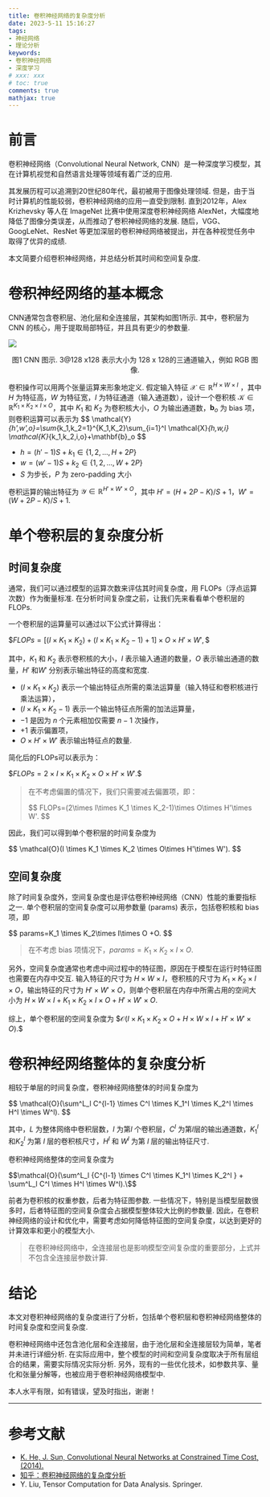 ```yaml
---
title: 卷积神经网络的复杂度分析
date: 2023-5-11 15:16:27
tags:
- 神经网络
- 理论分析
keywords:
- 卷积神经网络
- 深度学习
# xxx: xxx
# toc: true
comments: true
mathjax: true
---
```

# 前言

卷积神经网络（Convolutional Neural Network, CNN）是一种深度学习模型，其在计算机视觉和自然语言处理等领域有着广泛的应用.

其发展历程可以追溯到20世纪80年代，最初被用于图像处理领域. 但是，由于当时计算机的性能较弱，卷积神经网络的应用一直受到限制. 直到2012年，Alex Krizhevsky 等人在 ImageNet 比赛中使用深度卷积神经网络 AlexNet，大幅度地降低了图像分类误差，从而推动了卷积神经网络的发展. 随后，VGG、GoogLeNet、ResNet 等更加深层的卷积神经网络被提出，并在各种视觉任务中取得了优异的成绩.

本文简要介绍卷积神经网络，并总结分析其时间和空间复杂度.

<!-- more -->

# 卷积神经网络的基本概念

CNN通常包含卷积层、池化层和全连接层，其架构如图1所示.  其中，卷积层为 CNN 的核心，用于提取局部特征，并且具有更少的参数量.

![](cnnGraphic.png)

<center>图1 CNN 图示.  3@128 x128 表示大小为 128 x 128的三通道输入，例如 RGB 图像. </center>

卷积操作可以用两个张量运算来形象地定义. 假定输入特征 $\mathcal{X} \in \mathbb{R}^{H \times W \times I}$ ，其中 $H$ 为特征高，$W$ 为特征宽，$I$ 为特征通道（输入通道数），设计一个卷积核 $\mathcal{K}\in\mathbb{R}^{K_1\times K_2 \times I\times O}$，其中  $K_1$ 和 $K_2$ 为卷积核大小，$O$ 为输出通道数，$\mathbf{b}_o$ 为 bias 项，则卷积运算可以表示为
\$$ \mathcal{Y}_{h',w',o}=\sum_{k_1,k_2=1}^{K_1,K_2}\sum_{i=1}^I \mathcal{X}_{h,w,i} \mathcal{K}_{k_1,k_2,i,o}+\mathbf{b}_o \$$
* $h=(h'-1)S+k_1\in \{1,2,. . . ,H+2P\}$
* $w=(w'-1)S+k_2\in \{1,2,. . . ,W+2P\}$
* $S$ 为步长，$P$ 为 zero-padding 大小

卷积运算的输出特征为 $\mathcal{Y} \in \mathbb{R}^{H'\times W'\times O}$，其中 $H'=(H+2P-K)/S+1$，$W'=(W+2P-K)/S+1$.

# 单个卷积层的复杂度分析

## 时间复杂度

通常，我们可以通过模型的运算次数来评估其时间复杂度，用 FLOPs（浮点运算次数）作为衡量标准. 在分析时间复杂度之前，让我们先来看看单个卷积层的 FLOPs.

一个卷积层的运算量可以通过以下公式计算得出：

\$$FLOPs = [(I × K_1 × K_2) + (I × K_1 × K_2 - 1) + 1] × O × H' × W',\$$

其中，$K_1$ 和 $K_2$ 表示卷积核的大小，$I$ 表示输入通道的数量，$O$ 表示输出通道的数量，$H'$ 和$W'$ 分别表示输出特征的高度和宽度.

* $(I × K_1 × K_2)$ 表示一个输出特征点所需的乘法运算量（输入特征和卷积核进行乘法运算），
* $(I × K_1 × K_2 - 1)$ 表示一个输出特征点所需的加法运算量，
* $-1$ 是因为 $n$ 个元素相加仅需要 $n-1$ 次操作，
* $+1$ 表示偏置项，
* $O × H' × W'$ 表示输出特征点的数量.

简化后的FLOPs可以表示为：

\$$FLOPs=2\times I\times K_1 \times K_2\times O\times H'\times W'.\$$

> 在不考虑偏置的情况下，我们只需要减去偏置项，即：
>
> \$$
> FLOPs=(2\times I\times K_1 \times K_2-1)\times O\times H'\times W'.
> \$$

因此，我们可以得到单个卷积层的时间复杂度为

\$$
\mathcal{O}(I \times K_1 \times K_2 \times O\times H'\times W').
\$$

## 空间复杂度

除了时间复杂度外，空间复杂度也是评估卷积神经网络（CNN）性能的重要指标之一. 单个卷积层的空间复杂度可以用参数量 (params) 表示，包括卷积核和 bias 项，即

\$$
params=K_1 \times K_2\times I\times O +O.
\$$

> 在不考虑 bias 项情况下，$params= K_1 \times K_2 \times I \times O$.

另外，空间复杂度通常也考虑中间过程中的特征图，原因在于模型在运行时特征图也需要在内存中交互.
输入特征的尺寸为 $H\times W\times I$，卷积核的尺寸为 $K_1\times K_2\times I\times O$，输出特征的尺寸为 $H'\times W'\times O$，则单个卷积层在内存中所需占用的空间大小为 $H\times W\times I + K_1\times K_2\times I\times O + H'\times W'\times O$.

综上，单个卷积层的空间复杂度为
\$$\mathcal{O}(I\times K_1 \times K_2 \times O + H\times W\times I + H'\times W'\times O).\$$


# 卷积神经网络整体的复杂度分析

相较于单层的时间复杂度，卷积神经网络整体的时间复杂度为

\$$
\mathcal{O}(\sum^L_l C^{l-1} \times C^l \times K_1^l \times K_2^l \times  H^l \times W^l).
\$$

其中，$L$ 为整体网络中卷积层数，$l$ 为第$l$ 个卷积层，$C^l$ 为第$l$层的输出通道数，$K^l_1$ 和$K^l_2$ 为第 $l$ 层的卷积核尺寸，$H^l$ 和 $W^l$ 为第 $l$ 层的输出特征尺寸.

卷积神经网络整体的空间复杂度为

\$$\mathcal{O}(\sum^L_l {C^{l-1} \times C^l \times K_1^l \times K_2^l } + \sum^L_l  C^l \times H^l \times W^l).\$$

前者为卷积核的权重参数，后者为特征图参数. 一些情况下，特别是当模型层数很多时，后者特征图的空间复杂度会占据模型整体较大比例的参数量. 因此，在卷积神经网络的设计和优化中，需要考虑如何降低特征图的空间复杂度，以达到更好的计算效率和更小的模型大小.

> 在卷积神经网络中，全连接层也是影响模型空间复杂度的重要部分，上式并不包含全连接层参数计算.

# 结论

本文对卷积神经网络的复杂度进行了分析，包括单个卷积层和卷积神经网络整体的时间复杂度和空间复杂度.

卷积神经网络中还包含池化层和全连接层，由于池化层和全连接层较为简单，笔者并未进行详细分析. 在实际应用中，整个模型的时间和空间复杂度取决于所有层组合的结果，需要实际情况实际分析. 另外，现有的一些优化技术，如参数共享、量化和张量分解等，也被应用于卷积神经网络模型中.

本人水平有限，如有错误，望及时指出，谢谢！

---

# 参考文献

- [K. He, J. Sun, Convolutional Neural Networks at Constrained Time Cost, (2014).](https://doi.org/10.48550/arXiv.1412.1710)
- [知乎：卷积神经网络的复杂度分析](https://zhuanlan.zhihu.com/p/31575074)
- Y. Liu, Tensor Computation for Data Analysis. Springer.
